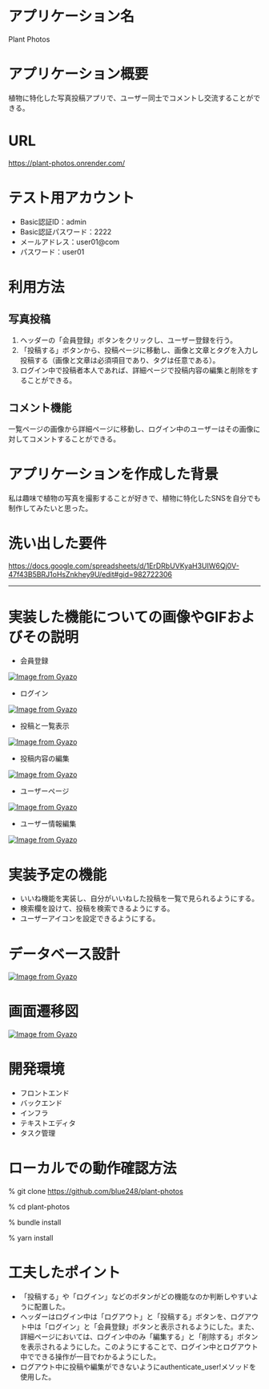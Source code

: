 # アプリケーション名

Plant Photos

# アプリケーション概要

植物に特化した写真投稿アプリで、ユーザー同士でコメントし交流することができる。

# URL

https://plant-photos.onrender.com/

# テスト用アカウント

- Basic認証ID：admin
- Basic認証パスワード：2222
- メールアドレス：user01@com
- パスワード：user01

# 利用方法

## 写真投稿

1. ヘッダーの「会員登録」ボタンをクリックし、ユーザー登録を行う。
2. 「投稿する」ボタンから、投稿ページに移動し、画像と文章とタグを入力し投稿する（画像と文章は必須項目であり、タグは任意である）。
3. ログイン中で投稿者本人であれば、詳細ページで投稿内容の編集と削除をすることができる。

## コメント機能

一覧ページの画像から詳細ページに移動し、ログイン中のユーザーはその画像に対してコメントすることができる。

# アプリケーションを作成した背景

私は趣味で植物の写真を撮影することが好きで、植物に特化したSNSを自分でも制作してみたいと思った。

# 洗い出した要件

https://docs.google.com/spreadsheets/d/1ErDRbUVKyaH3UIW6Qj0V-47f43B5BRJ1oHsZnkhey9U/edit#gid=982722306

***
# 実装した機能についての画像やGIFおよびその説明

- 会員登録

[![Image from Gyazo](https://i.gyazo.com/71280bfb2a9ec8c5a6fb6180aaa47005.gif)](https://gyazo.com/71280bfb2a9ec8c5a6fb6180aaa47005)

- ログイン

[![Image from Gyazo](https://i.gyazo.com/4a9d468730f6bfb117e07d29778e5980.gif)](https://gyazo.com/4a9d468730f6bfb117e07d29778e5980)

- 投稿と一覧表示

[![Image from Gyazo](https://i.gyazo.com/bf449a734d4158e479eecfeaf261f153.gif)](https://gyazo.com/bf449a734d4158e479eecfeaf261f153)

- 投稿内容の編集

[![Image from Gyazo](https://i.gyazo.com/293367709b60e3eddd48f27d3fcb2cbb.gif)](https://gyazo.com/293367709b60e3eddd48f27d3fcb2cbb)

- ユーザーページ

[![Image from Gyazo](https://i.gyazo.com/9104a2390c691e1fb003826acafab4b4.gif)](https://gyazo.com/9104a2390c691e1fb003826acafab4b4)

- ユーザー情報編集

[![Image from Gyazo](https://i.gyazo.com/2582a2260134012045b45a59253e688f.gif)](https://gyazo.com/2582a2260134012045b45a59253e688f)

# 実装予定の機能

- いいね機能を実装し、自分がいいねした投稿を一覧で見られるようにする。
- 検索欄を設けて、投稿を検索できるようにする。
- ユーザーアイコンを設定できるようにする。

# データベース設計

[![Image from Gyazo](https://i.gyazo.com/faeae52db731d8554f6e70a2b612c269.png)](https://gyazo.com/faeae52db731d8554f6e70a2b612c269)

# 画面遷移図

[![Image from Gyazo](https://i.gyazo.com/4ac9810262a5b983e06683cc2d146045.png)](https://gyazo.com/4ac9810262a5b983e06683cc2d146045)

# 開発環境

- フロントエンド
- バックエンド
- インフラ
- テキストエディタ
- タスク管理

# ローカルでの動作確認方法

% git clone https://github.com/blue248/plant-photos

% cd plant-photos

% bundle install

% yarn install

# 工夫したポイント

- 「投稿する」や「ログイン」などのボタンがどの機能なのか判断しやすいように配置した。
- ヘッダーはログイン中は「ログアウト」と「投稿する」ボタンを、ログアウト中は「ログイン」と「会員登録」ボタンと表示されるようにした。また、詳細ページにおいては、ログイン中のみ「編集する」と「削除する」ボタンを表示されるようにした。このようにすることで、ログイン中とログアウト中でできる操作が一目でわかるようにした。
- ログアウト中に投稿や編集ができないようにauthenticate_user!メソッドを使用した。